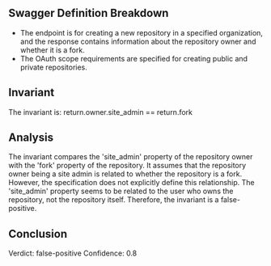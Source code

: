 ## Swagger Definition Breakdown
- The endpoint is for creating a new repository in a specified organization, and the response contains information about the repository owner and whether it is a fork.
- The OAuth scope requirements are specified for creating public and private repositories.

## Invariant
The invariant is: return.owner.site_admin == return.fork

## Analysis
The invariant compares the 'site_admin' property of the repository owner with the 'fork' property of the repository. It assumes that the repository owner being a site admin is related to whether the repository is a fork. However, the specification does not explicitly define this relationship. The 'site_admin' property seems to be related to the user who owns the repository, not the repository itself. Therefore, the invariant is a false-positive.

## Conclusion
Verdict: false-positive
Confidence: 0.8
